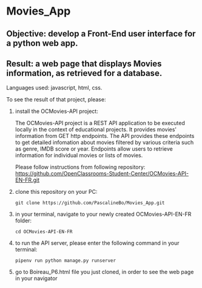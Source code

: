 # Movies_App
## Objective: develop a Front-End user interface for a python web app.

## Result: a web page that displays Movies information, as retrieved for a database.
Languages used: javascript, html, css.

To see the result of that project, please:
<ol>
<li> install the OCMovies-API project:
  
The OCMovies-API project is a REST API application to be executed locally in the context of educational projects. It provides movies' information from GET http endpoints. The API provides these endpoints to get detailed infomation about movies filtered by various criteria such as genre, IMDB score or year. Endpoints allow users to retrieve information for individual movies or lists of movies.

Please follow instructions from following repository:
https://github.com/OpenClassrooms-Student-Center/OCMovies-API-EN-FR.git
  
</li>
<li> clone this repository on your PC:
  
`git clone https://github.com/PascalineBo/Movies_App.git`
  
</li>
<li> in your terminal, navigate to your newly created OCMovies-API-EN-FR folder:
  
  `cd OCMovies-API-EN-FR`
  
</li>
<li> to run the API server, please enter the following command in your terminal:
  
`pipenv run python manage.py runserver`
  
</li>
<li> go to Boireau_P6.html file you just cloned, in order to see the web page in your navigator
</li>
  </ol>
